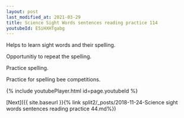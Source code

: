 ```yaml
---
layout: post
last_modified_at: 2021-03-29
title: Science Sight Words sentences reading practice 114
youtubeId: E5iHXHTgabg
---
```

 
 
Helps to learn sight words and their spelling.

Opportunitiy to repeat the spelling. 

Practice spelling. 
 
Practice for spelling bee competitions. 
 
{% include youtubePlayer.html id=page.youtubeId %}
 
 

[Next]({{ site.baseurl }}{% link  split2/_posts/2018-11-24-Science sight words sentences reading practice 44.md%})
 
